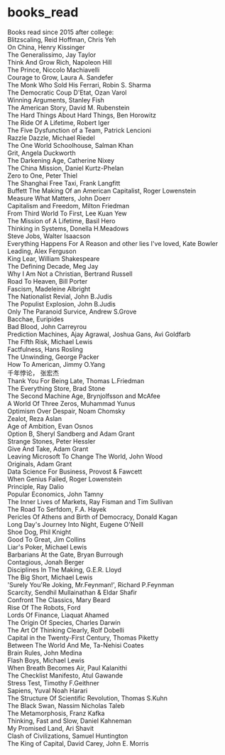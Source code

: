 # books_read
Books read since 2015 after college: \
Blitzscaling, Reid Hoffman, Chris Yeh \
On China, Henry Kissinger \
The Generalissimo, Jay Taylor \
Think And Grow Rich, Napoleon Hill \
The Prince, Niccolo Machiavelli \
Courage to Grow, Laura A. Sandefer \
The Monk Who Sold His Ferrari, Robin S. Sharma \
The Democratic Coup D'Etat, Ozan Varol \
Winning Arguments, Stanley Fish \
The American Story, David M. Rubenstein \
The Hard Things About Hard Things, Ben Horowitz \
The Ride Of A Lifetime, Robert Iger \
The Five Dysfunction of a Team, Patrick Lencioni \
Razzle Dazzle, Michael Riedel \
The One World Schoolhouse, Salman Khan \
Grit, Angela Duckworth \
The Darkening Age, Catherine Nixey \
The China Mission, Daniel Kurtz-Phelan \
Zero to One, Peter Thiel \
The Shanghai Free Taxi, Frank Langfitt \
Buffett The Making Of an American Capitalist, Roger Lowenstein \
Measure What Matters, John Doerr \
Capitalism and Freedom, Milton Friedman \
From Third World To First, Lee Kuan Yew \
The Mission of A Lifetime, Basil Hero \
Thinking in Systems, Donella H.Meadows \
Steve Jobs, Walter Isaacson \
Everything Happens For A Reason and other lies I've loved, Kate Bowler \
Leading, Alex Ferguson \
King Lear, William Shakespeare \
The Defining Decade, Meg Jay \
Why I Am Not a Christian, Bertrand Russell \
Road To Heaven, Bill Porter \
Fascism, Madeleine Albright \
The Nationalist Revial, John B.Judis \
The Populist Explosion, John B.Judis \
Only The Paranoid Survice, Andrew S.Grove \
Bacchae, Euripides \
Bad Blood, John Carreyrou \
Prediction Machines, Ajay Agrawal, Joshua Gans, Avi Goldfarb \
The Fifth Risk, Michael Lewis \
Factfulness, Hans Rosling \
The Unwinding, George Packer \
How To American, Jimmy O.Yang \
千年悖论， 张宏杰 \
Thank You For Being Late, Thomas L.Friedman \
The Everything Store, Brad Stone \
The Second Machine Age, Brynjolfsson and McAfee \
A World Of Three Zeros, Muhammad Yunus \
Optimism Over Despair, Noam Chomsky \
Zealot, Reza Aslan \
Age of Ambition, Evan Osnos \
Option B, Sheryl Sandberg and Adam Grant \
Strange Stones, Peter Hessler \
Give And Take, Adam Grant \
Leaving Microsoft To Change The World, John Wood \
Originals, Adam Grant \
Data Science For Business, Provost & Fawcett \
When Genius Failed, Roger Lowenstein \
Principle, Ray Dalio \
Popular Economics, John Tamny \
The Inner Lives of Markets, Ray Fisman and Tim Sullivan \
The Road To Serfdom, F.A. Hayek \
Pericles Of Athens and Birth of Democracy, Donald Kagan \
Long Day's Journey Into Night, Eugene O'Neill \
Shoe Dog, Phil Knight \
Good To Great, Jim Collins \
Liar's Poker, Michael Lewis \
Barbarians At the Gate, Bryan Burrough \
Contagious, Jonah Berger \
Disciplines In The Making, G.E.R. Lloyd \
The Big Short, Michael Lewis \
'Surely You'Re Joking, Mr.Feynman!', Richard P.Feynman \
Scarcity, Sendhil Mullainathan & Eldar Shafir \
Confront The Classics, Mary Beard \
Rise Of The Robots, Ford \
Lords Of Finance, Liaquat Ahamed \
The Origin Of Species, Charles Darwin \
The Art Of Thinking Clearly, Rolf Dobelli \
Capital in the Twenty-First Century, Thomas Piketty \
Between The World And Me, Ta-Nehisi Coates \
Brain Rules, John Medina \
Flash Boys, Michael Lewis \
When Breath Becomes Air, Paul Kalanithi \
The Checklist Manifesto, Atul Gawande \
Stress Test, Timothy F.Geithner \
Sapiens, Yuval Noah Harari \
The Structure Of Scientific Revolution, Thomas S.Kuhn \
The Black Swan, Nassim Nicholas Taleb \
The Metamorphosis, Franz Kafka \
Thinking, Fast and Slow, Daniel Kahneman \
My Promised Land, Ari Shavit \
Clash of Civilizations, Samuel Huntington \
The King of Capital, David Carey, John E. Morris
